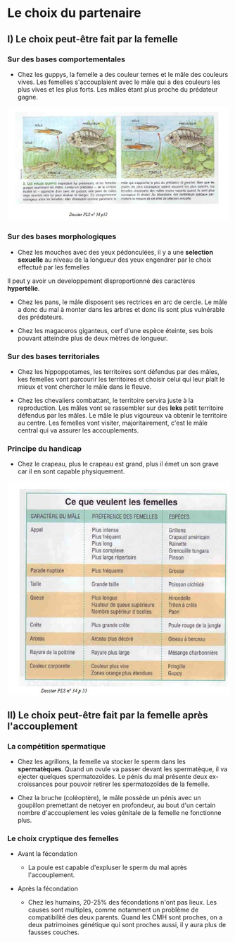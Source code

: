 # Le choix du partenaire

## I) Le choix peut-être fait par la femelle

### Sur des bases comportementales

* Chez les guppys, la femelle a des couleur ternes et le mâle des couleurs vives. Les femelles s'accouplaient  avec le mâle qui a des couleurs les plus vives et les plus forts. Les mâles étant plus proche du prédateur gagne.

![guppies](Images/Fig27.JPG)

### Sur des bases morphologiques

* Chez les mouches avec des yeux pédonculées, il y a une **selection sexuelle** au niveau de la longueur des yeux engendrer par le choix effectué par les femelles

Il peut y avoir un developpement disproportionné des caractères **hypertélie**. 

* Chez les pans, le mâle disposent ses rectrices en arc de cercle. Le mâle a donc du mal à monter dans les arbres et donc ils sont plus vulnérable des prédateurs.

* Chez les magaceros giganteus, cerf d'une espèce éteinte, ses bois pouvant atteindre plus de deux mètres de longueur.

### Sur des bases territoriales

* Chez les hippoppotames, les territoires sont défendus par des mâles, kes femelles vont parcourir les territoires et choisir celui qui leur plaît le mieux et vont chercher le mâle dans le fleuve.

* Chez les chevaliers combattant, le territoire servira juste à la reproduction. Les mâles vont se rassembler sur des **leks** petit territoire défendus par les mâles. Le mâle le plus vigoureux va obtenir le territoire au centre. Les femelles vont visiter, majoritairement, c'est le mâle central qui va assurer les accouplements.

### Principe du handicap

* Chez le crapeau, plus le crapeau est grand, plus il émet un son grave car il en sont capable physiquement.

![Choix des femelles](Images/Fig28.JPG)

## II) Le choix peut-être fait par la femelle après l'accouplement

### La compétition spermatique

* Chez les agrillons, la femelle va stocker le sperm dans les **spermatèques**. Quand un ovule va passer devant les spermatèque, il va ejecter quelques spermatozoïdes. Le pénis du mal présente  deux ex- croissances pour pouvoir retirer les spermatozoïdes de la femelle.

* Chez la bruche (coléoptère), le mâle possède un pénis avec un  goupillon premettant de netoyer en profondeur, au bout d'un certain nombre d'accouplement les voies génitale de la femelle ne fonctionne plus.

### Le choix cryptique des femelles

* Avant la fécondation
	* La poule est capable d'expluser le sperm du mal après l'accouplement.

* Après la fécondation
	* Chez les humains, 20-25% des fécondations n'ont pas lieux. Les causes sont multiples, comme notamment un problème de compatibilité des deux parents. Quand les  CMH sont proches, on a deux patrimoines génétique qui sont proches aussi, il y aura plus de fausses couches. 